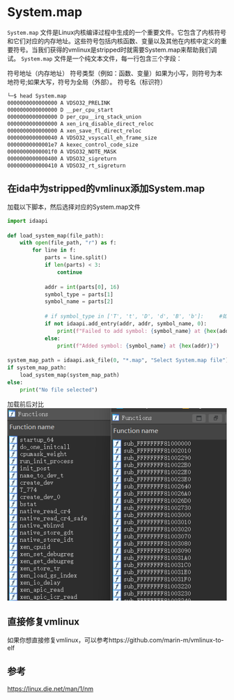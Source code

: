 # System.map

`System.map` 文件是Linux内核编译过程中生成的一个重要文件。它包含了内核符号和它们对应的内存地址。这些符号包括内核函数、变量以及其他在内核中定义的重要符号。当我们获得的vmlinux是stripped时就需要System.map来帮助我们调试。
`System.map` 文件是一个纯文本文件，每一行包含三个字段：

符号地址（内存地址）
符号类型（例如：函数、变量）如果为小写，则符号为本地符号;如果大写，符号为全局（外部）。
符号名（标识符）
```
└─$ head System.map                 
0000000000000000 A VDSO32_PRELINK
0000000000000000 D __per_cpu_start
0000000000000000 D per_cpu__irq_stack_union
0000000000000000 A xen_irq_disable_direct_reloc
0000000000000000 A xen_save_fl_direct_reloc
0000000000000040 A VDSO32_vsyscall_eh_frame_size
00000000000001e7 A kexec_control_code_size
00000000000001f0 A VDSO32_NOTE_MASK
0000000000000400 A VDSO32_sigreturn
0000000000000410 A VDSO32_rt_sigreturn
```

## 在ida中为stripped的vmlinux添加System.map

加载以下脚本，然后选择对应的System.map文件
```python
import idaapi

def load_system_map(file_path):
    with open(file_path, "r") as f:
        for line in f:
            parts = line.split()
            if len(parts) < 3:
                continue
            
            addr = int(parts[0], 16)
            symbol_type = parts[1]
            symbol_name = parts[2]
            
            # if symbol_type in ['T', 't', 'D', 'd', 'B', 'b']:     #如果符号表太大，可以针对性添加
            if not idaapi.add_entry(addr, addr, symbol_name, 0):
                print(f"Failed to add symbol: {symbol_name} at {hex(addr)}")
            else:
                print(f"Added symbol: {symbol_name} at {hex(addr)}")

system_map_path = idaapi.ask_file(0, "*.map", "Select System.map file")
if system_map_path:
    load_system_map(system_map_path)
else:
    print("No file selected")

```

加载前后对比
![System.map-load-diff](figure/System.map-load-diff.png)


## 直接修复vmlinux

如果你想直接修复vmlinux，可以参考https://github.com/marin-m/vmlinux-to-elf

## 参考
https://linux.die.net/man/1/nm
